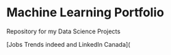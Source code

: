 # Machine Learning Portfolio
Repository for my Data Science Projects

[Jobs Trends indeed and LinkedIn Canada](
